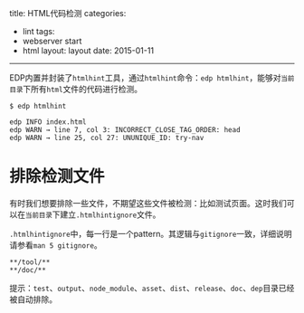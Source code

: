 title: HTML代码检测
categories:
- lint
tags:
-  webserver start
-  html
layout:
    layout
date:
    2015-01-11
---

EDP内置并封装了`htmlhint`工具，通过`htmlhint`命令：`edp htmlhint`，能够对`当前目录`下所有`html`文件的代码进行检测。

```
$ edp htmlhint

edp INFO index.html
edp WARN → line 7, col 3: INCORRECT_CLOSE_TAG_ORDER: head
edp WARN → line 25, col 27: UNUNIQUE_ID: try-nav
```


# 排除检测文件

有时我们想要排除一些文件，不期望这些文件被检测：比如测试页面。这时我们可以在`当前目录`下建立`.htmlhintignore`文件。

`.htmlhintignore`中，每一行是一个pattern。其逻辑与`gitignore`一致，详细说明请参看`man 5 gitignore`。

```
**/tool/**
**/doc/**
```

提示：`test`、`output`、`node_module`、`asset`、`dist`、`release`、`doc`、`dep`目录已经被自动排除。


